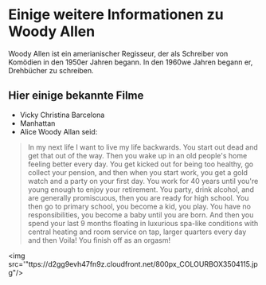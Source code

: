 # Einige weitere Informationen zu Woody Allen
Woody Allen ist ein amerianischer Regisseur, der als Schreiber von Komödien in den 1950er Jahren begann. In den 1960we Jahren begann er, Drehbücher zu schreiben.
## Hier einige bekannte Filme
* Vicky Christina Barcelona
* Manhattan
* Alice
Woody Allan seid:
> In my next life I want to live my life backwards. You start out dead and get that out of the way.
> Then you wake up in an old people's home feeling better every day. You get kicked out for being too healthy,
> go collect your pension, and then when you start work, you get a gold watch and a party on your first day.
> You work for 40 years until you're young enough to enjoy  your retirement. You party, drink alcohol, and are
> generally promiscuous, then you are ready for high school. You then go to primary school, you become a
> kid, you play. You have no responsibilities, you become a baby until you are born. And then you spend your
> last 9 months floating in luxurious spa-like conditions with central heating and room service on tap, larger
> quarters every day and then Voila! You finish off as an orgasm!

<img src='"ttps://d2gg9evh47fn9z.cloudfront.net/800px_COLOURBOX3504115.jpg"/>